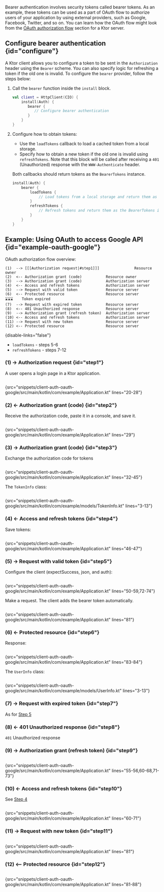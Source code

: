 [//]: # (title: Bearer authentication)

<microformat>
<var name="example_name" value="client-auth-oauth-google"/>
<include src="lib.xml" include-id="download_example"/>
</microformat>


Bearer authentication involves security tokens called bearer tokens. As an example, these tokens can be used as a part of OAuth flow to authorize users of your application by using external providers, such as Google, Facebook, Twitter, and so on. You can learn how the OAuth flow might look from the [OAuth authorization flow](oauth.md#flow) section for a Ktor server.

## Configure bearer authentication {id="configure"}

A Ktor client allows you to configure a token to be sent in the `Authorization` header using the `Bearer` scheme. You can also specify logic for refreshing a token if the old one is invalid. To configure the `bearer` provider, follow the steps below:

1. Call the `bearer` function inside the `install` block.
   ```kotlin
   val client = HttpClient(CIO) {
       install(Auth) {
          bearer {
             // Configure bearer authentication
          }
       }
   }
   ```
   
2. Configure how to obtain tokens: 
   - Use the `loadTokens` callback to load a cached token from a local storage.
   - Specify how to obtain a new token if the old one is invalid using `refreshTokens`. Note that this block will be called after receiving a `401` (Unauthorized) response with the `WWW-Authenticate` header.
   
   Both callbacks should return tokens as the `BearerTokens` instance.

   ```kotlin
   install(Auth) {
       bearer {
           loadTokens {
               // Load tokens from a local storage and return them as the BearerTokens instance
           }
           refreshTokens {
               // Refresh tokens and return them as the BearerTokens instance
           }
       }
   }
   ```




## Example: Using OAuth to access Google API {id="example-oauth-google"}

OAuth authorization flow overview:

```Console
(1)  --> [[[Authorization request|#step1]]]                Resource owner
(2)  <-- Authorization grant (code)           Resource owner
(3)  --> Authorization grant (code)           Authorization server
(4)  <-- Access and refresh tokens            Authorization server
(5)  --> Request with valid token             Resource server
(6)  <-- Protected resource                   Resource server
⌛⌛⌛    Token expired
(7)  --> Request with expired token           Resource server
(8)  <-- 401 Unauthorized response            Resource server
(9)  --> Authorization grant (refresh token)  Authorization server
(10) <-- Access and refresh tokens            Authorization server
(11) --> Request with new token               Resource server
(12) <-- Protected resource                   Resource server
```
{disable-links="false"}

- `loadTokens` - steps 5-6
- `refreshTokens` - steps 7-12

### (1) -> Authorization request {id="step1"}

A user opens a login page in a Ktor application.
```kotlin
```
{src="snippets/client-auth-oauth-google/src/main/kotlin/com/example/Application.kt" lines="20-28"}

### (2)  <- Authorization grant (code) {id="step2"}
Receive the authorization code, paste it in a console, and save it.
```kotlin
```
{src="snippets/client-auth-oauth-google/src/main/kotlin/com/example/Application.kt" lines="29"}

### (3)  -> Authorization grant (code) {id="step3"}
Exchange the authorization code for tokens
```kotlin
```
{src="snippets/client-auth-oauth-google/src/main/kotlin/com/example/Application.kt" lines="32-45"}

The `TokenInfo` class:
```kotlin
```
{src="snippets/client-auth-oauth-google/src/main/kotlin/com/example/models/TokenInfo.kt" lines="3-13"}

### (4)  <- Access and refresh tokens {id="step4"}

Save tokens:

```kotlin
```
{src="snippets/client-auth-oauth-google/src/main/kotlin/com/example/Application.kt" lines="46-47"}


### (5)  -> Request with valid token {id="step5"}

Configure the client (expectSuccess, json, and auth):

```kotlin
```
{src="snippets/client-auth-oauth-google/src/main/kotlin/com/example/Application.kt" lines="50-59,72-74"}

Make a request. The client adds the bearer token automatically.

```kotlin
```
{src="snippets/client-auth-oauth-google/src/main/kotlin/com/example/Application.kt" lines="81"}



### (6)  <- Protected resource {id="step6"}

Response:

```kotlin
```
{src="snippets/client-auth-oauth-google/src/main/kotlin/com/example/Application.kt" lines="83-84"}


The `UserInfo` class:
```kotlin
```
{src="snippets/client-auth-oauth-google/src/main/kotlin/com/example/models/UserInfo.kt" lines="3-13"}


### (7)  -> Request with expired token {id="step7"}

As for [Step 5](#step5)

### (8)  <- 401 Unauthorized response {id="step8"}

`401` Unauthorized response

### (9)  -> Authorization grant (refresh token) {id="step9"}

```kotlin
```
{src="snippets/client-auth-oauth-google/src/main/kotlin/com/example/Application.kt" lines="55-56,60-68,71-73"}

### (10) <- Access and refresh tokens {id="step10"}

See [Step 4](#step4)

```kotlin
```
{src="snippets/client-auth-oauth-google/src/main/kotlin/com/example/Application.kt" lines="60-71"}


### (11) -> Request with new token {id="step11"}

```kotlin
```
{src="snippets/client-auth-oauth-google/src/main/kotlin/com/example/Application.kt" lines="81"}

### (12) <-- Protected resource {id="step12"}

```kotlin
```
{src="snippets/client-auth-oauth-google/src/main/kotlin/com/example/Application.kt" lines="81-88"}





